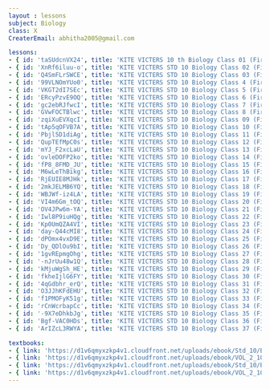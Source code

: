 ```yaml
--- 
layout : lessons 
subject: Biology
class: X
CreaterEmail: abhitha2005@gmail.com

lessons: 
- { id: 'taSUdcnVX24', title: 'KITE VICTERS 10 th Biology Class 01 (First Bell-ഫസ്റ്റ് ബെല്‍)' }
- { id: 'XnRf6iluu-o', title: 'KITE VICTERS STD 10 Biology Class 02 (First Bell-ഫസ്റ്റ് ബെല്‍)' }
- { id: 'Q4SmFLrSWCE', title: 'KITE VICTERS STD 10 Biology Class 03 (First Bell-ഫസ്റ്റ് ബെല്‍)' }
- { id: '99VLNOmYUo0', title: 'KITE VICTERS STD 10 Biology Class 4 (First Bell-ഫസ്റ്റ് ബെല്‍)' }
- { id: 'VKGT2dI7SEc', title: 'KITE VICTERS STD 10 Biology Class 5 (First Bell-ഫസ്റ്റ് ബെല്‍)' }
- { id: 'ERcyPzvE9OQ', title: 'KITE VICTERS STD 10 Biology Class 6 (First Bell-ഫസ്റ്റ് ബെല്‍)' }
- { id: 'gc2ebRJfwcI', title: 'KITE VICTERS STD 10 Biology Class 7 (First Bell-ഫസ്റ്റ് ബെല്‍)' }
- { id: 'GVwFOCTBlwc', title: 'KITE VICTERS STD 10 Biology Class 8 (First Bell-ഫസ്റ്റ് ബെല്‍)' }
- { id: 'zqiXuEVXqcI', title: 'KITE VICTERS STD 10 Biology Class 09 (First Bell-ഫസ്റ്റ് ബെല്‍)' }
- { id: 'tAp5qOFVB7A', title: 'KITE VICTERS STD 10 Biology Class 10 (First Bell-ഫസ്റ്റ് ബെല്‍)' }
- { id: 'Pbjl5D1diAg', title: 'KITE VICTERS STD 10 Biology Class 11 (First Bell-ഫസ്റ്റ് ബെല്‍)' }
- { id: 'QupTEfMpC0s', title: 'KITE VICTERS STD 10 Biology Class 12 (First Bell-ഫസ്റ്റ് ബെല്‍)' }
- { id: 'mYJ_F2xcLaU', title: 'KITE VICTERS STD 10 Biology Class 13 (First Bell-ഫസ്റ്റ് ബെല്‍)' }
- { id: 'ovleDOFP2ko', title: 'KITE VICTERS STD 10 Biology Class 14 (First Bell-ഫസ്റ്റ് ബെല്‍)' }
- { id: 'fP8_8FMD_JU', title: 'KITE VICTERS STD 10 Biology Class 15 (First Bell-ഫസ്റ്റ് ബെല്‍)' }
- { id: 'M6wLeThBikg', title: 'KITE VICTERS STD 10 Biology Class 16 (First Bell-ഫസ്റ്റ് ബെല്‍)' }
- { id: 'RjEUIE8MJHk', title: 'KITE VICTERS STD 10 Biology Class 17 (First Bell-ഫസ്റ്റ് ബെല്‍)' }
- { id: '2mkJELMB6YQ', title: 'KITE VICTERS STD 10 Biology Class 18 (First Bell-ഫസ്റ്റ് ബെല്‍)' }
- { id: 'WBJWf-iz4LA', title: 'KITE VICTERS STD 10 Biology Class 19 (First Bell-ഫസ്റ്റ് ബെല്‍)' }
- { id: 'VI4m6Gm_tOQ', title: 'KITE VICTERS STD 10 Biology Class 20 (First Bell-ഫസ്റ്റ് ബെല്‍)' }
- { id: 'OV4JPw6m-YA', title: 'KITE VICTERS STD 10 Biology Class 21 (First Bell-ഫസ്റ്റ് ബെല്‍)' }
- { id: 'Iwl8P9iuHQg', title: 'KITE VICTERS STD 10 Biology Class 22 (First Bell-ഫസ്റ്റ് ബെല്‍)' }
- { id: 'Kp0UmQZA4VI', title: 'KITE VICTERS STD 10 Biology Class 23 (First Bell-ഫസ്റ്റ് ബെല്‍)' }
- { id: 'day-Q44cMI8', title: 'KITE VICTERS STD 10 Biology Class 24 (First Bell-ഫസ്റ്റ് ബെല്‍)' }
- { id: 'dPOmx4vxD9E', title: 'KITE VICTERS STD 10 Biology Class 25 (First Bell-ഫസ്റ്റ് ബെല്‍)' }
- { id: 'Dy_QDlOu9bI', title: 'KITE VICTERS STD 10 Biology Class 26 (First Bell-ഫസ്റ്റ് ബെല്‍)' }
- { id: '1gvREpmgOhg', title: 'KITE VICTERS STD 10 Biology Class 27 (First Bell-ഫസ്റ്റ് ബെല്‍)' }
- { id: '-nJrUu48w1Q', title: 'KITE VICTERS STD 10 Biology Class 28 (First Bell-ഫസ്റ്റ് ബെല്‍)' }
- { id: 'kMjuWgSh_HE', title: 'KITE VICTERS STD 10 Biology Class 29 (First Bell-ഫസ്റ്റ് ബെല്‍)' }
- { id: 'fkheIjlG6FY', title: 'KITE VICTERS STD 10 Biology Class 30 (First Bell-ഫസ്റ്റ് ബെല്‍)' }
- { id: '4qGdbhr_erQ', title: 'KITE VICTERS STD 10 Biology Class 31 (First Bell-ഫസ്റ്റ് ബെല്‍)' }
- { id: 'O3JJhKFdEHU', title: 'KITE VICTERS STD 10 Biology Class 32 (First Bell-ഫസ്റ്റ് ബെല്‍)' }
- { id: 'f1PMOFyK51g', title: 'KITE VICTERS STD 10 Biology Class 33 (First Bell-ഫസ്റ്റ് ബെല്‍)' }
- { id: 'rCnWcrbapCc', title: 'KITE VICTERS STD 10 Biology Class 34 (First Bell-ഫസ്റ്റ് ബെല്‍)' }
- { id: '-9X7eDhkbJg', title: 'KITE VICTERS STD 10 Biology Class 35 (First Bell-ഫസ്റ്റ് ബെല്‍)' }
- { id: 'Bgf-VAC0HDs', title: 'KITE VICTERS STD 10 Biology Class 36 (First Bell-ഫസ്റ്റ് ബെല്‍)' }
- { id: 'ArIZcL3RWYA', title: 'KITE VICTERS STD 10 Biology Class 37 (First Bell-ഫസ്റ്റ് ബെല്‍)' }

textbooks:
- { link: 'https://d1v6qmyxzkp4v1.cloudfront.net/uploads/ebook/Std_10/Biology_Eng_1/Biology_Eng_1.pdf', title: 'Biology Part -1' , medium: 'English' }
- { link: 'https://d1v6qmyxzkp4v1.cloudfront.net/uploads/ebook/VOL_2_10/Biology_English_2/Biology_English_2.pdf', title: 'Biology Part -2' , medium: 'English' }
- { link: 'https://d1v6qmyxzkp4v1.cloudfront.net/uploads/ebook/Std_10/Biology_Mal_1/Biology_Mal_1.pdf', title: 'Biology Part -1' , medium: 'Malayalam' }
- { link: 'https://d1v6qmyxzkp4v1.cloudfront.net/uploads/ebook/VOL_2_10/Biology_Malayalam_2/Biology_Malayalam_2.pdf', title: 'Biology Part -2' , medium: 'Malayalam' }
---
```

